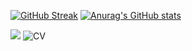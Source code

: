 [![GitHub Streak](http://github-readme-streak-stats.herokuapp.com?user=Weefle&theme=merko)](https://weefle.me)
[![Anurag's GitHub stats](https://github-readme-stats.vercel.app/api?username=Weefle&count_private=true&show_icons=true&theme=merko&include_all_commits=true)](https://weefle.me)

![](https://github-readme-stats.vercel.app/api/top-langs/?username=Weefle&theme=merko&hide_border=false&include_all_commits=true&count_private=true&layout=compact)
![CV](https://cdn.discordapp.com/attachments/498575486746624012/1105977841381806160/CV.png)
